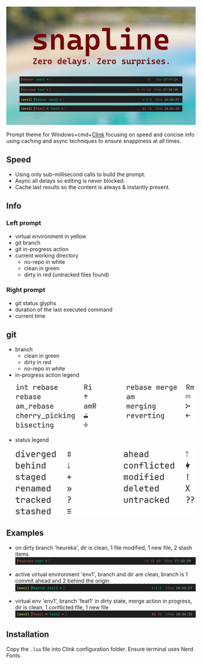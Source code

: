 ![](resources/snapline_v1.png)

Prompt theme for Windows+cmd+[Clink](https://github.com/chrisant996/clink) focusing on speed and concise info using caching and async techniques to ensure snappiness at all times.

## Speed
  * Using only sub-millisecond calls to build the prompt.
  * Async all delays so editing is never blocked.
  * Cache last results so the content is always & instantly present.
## Info
### Left prompt
  * virtual environment in yellow
  * git branch
  * git in-progress action
  * current working directory
    * no-repo in white
    * clean in green
    * dirty in red (untracked files found)
### Right prompt
  * git status glyphs
  * duration of the last executed command
  * current time
## git
  * branch
    * clean in green
    * dirty in red
    * no-repo in white
  * in-progress action legend
    <p align="center"><img src="resources/action_legend.png" width="720"></p>
  * status legend
    <p align="center"><img src="resources/status_legend.png" width="600"></p>

## Examples

* on dirty branch 'heureka', dir is clean, 1 file modified, 1 new file, 2 stash items
![](resources/ex-1.png)

* active virtual environment 'env1', branch and dir are clean, branch is 1 commit ahead and 2 behind the origin
![](resources/ex-2.png)

* virtual env 'env1', branch 'feat1' in dirty state, merge action in progress, dir is clean, 1 conflicted file, 1 new file
![](resources/ex-3.png)

## Installation

Copy the ```.lua``` file into Clink configuration folder. Ensure terminal uses Nerd Fonts.
